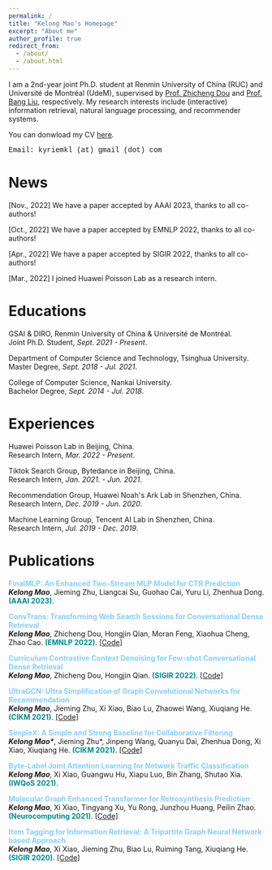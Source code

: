 ```yaml
---
permalink: /
title: "Kelong Mao's Homepage"
excerpt: "About me"
author_profile: true
redirect_from: 
  - /about/
  - /about.html
---
```

I am a 2nd-year joint Ph.D. student at Renmin University of China (RUC) and Université de Montréal (UdeM), supervised by [Prof. Zhicheng Dou](http://playbigdata.ruc.edu.cn/dou/) and [Prof. Bang Liu](https://www-labs.iro.umontreal.ca/~liubang/), respectively.
My research interests include (interactive) information retrieval, natural language processing, and recommender systems.

You can donwload my CV [here](https://drive.google.com/file/d/1CQ5GT2kPL0YuSw4lIPNWw_IbX-laVPir/view?usp=share_link).

<font face="Courier New">Email: kyriemkl (at) gmail (dot) com</font>
<br>

News
======

[Nov., 2022] We have a paper accepted by AAAI 2023, thanks to all co-authors!

[Oct., 2022] We have a paper accepted by EMNLP 2022, thanks to all co-authors!

[Apr., 2022] We have a paper accepted by SIGIR 2022, thanks to all co-authors!

[Mar., 2022] I joined Huawei Poisson Lab as a research intern.



Educations
======
GSAI & DIRO, Renmin University of China & Université de Montréal. <br>
Joint Ph.D. Student, *Sept. 2021 - Present*.

Department of Computer Science and Technology, Tsinghua University.<br>
Master Degree, *Sept. 2018 - Jul. 2021*.

College of Computer Science, Nankai University.<br>
Bachelor Degree, *Sept. 2014 - Jul. 2018*.



Experiences
======
Huawei Poisson Lab in Beijing, China.<br>
Research Intern, *Mar. 2022 - Present*.

Tiktok Search Group, Bytedance in Beijing, China. <br>
Research Intern, *Jan. 2021. - Jun. 2021*. 

Recommendation Group, Huawei Noah's Ark Lab in Shenzhen, China. <br>
Research Intern, *Dec. 2019 - Jun. 2020*.

Machine Learning Group, Tencent AI Lab in Shenzhen, China. <br>
Research Intern, *Jul. 2019 - Dec. 2019*.




Publications
======


<font color="#87CEFA">**FinalMLP: An Enhanced Two-Stream MLP Model for CTR Prediction**<br></font>
***Kelong Mao***, Jieming Zhu, Liangcai Su, Guohao Cai, Yuru Li, Zhenhua Dong. <font color="#008B8B">	**(AAAI 2023)**</font>.
<!-- [[Code]](https://github.com/kyriemao/ConvTrans) -->

<font color="#87CEFA">**ConvTrans: Transforming Web Search Sessions for Conversational Dense Retrieval**<br></font>
***Kelong Mao***, Zhicheng Dou, Hongjin Qian, Moran Feng, Xiaohua Cheng, Zhao Cao. <font color="#008B8B">**(EMNLP 2022)**</font>.
[[Code]](https://github.com/kyriemao/ConvTrans)

<font color="#87CEFA">**Curriculum Contrastive Context Denoising for Few-shot Conversational Dense Retrieval**<br></font>
***Kelong Mao***, Zhicheng Dou, Hongjin Qian. <font color="#008B8B">**(SIGIR 2022)**</font>.
[[Code]](https://github.com/kyriemao/COTED)

<font color="#87CEFA">**UltraGCN: Ultra Simplification of Graph Convolutional Networks for Recommendation**<br></font>
***Kelong Mao***, Jieming Zhu, Xi Xiao, Biao Lu, Zhaowei Wang, Xiuqiang He. <font color="#008B8B">**(CIKM 2021)**</font>.
[[Code]](https://github.com/xue-pai/UltraGCN)

<font color="#87CEFA">**SimpleX: A Simple and Strong Baseline for Collaborative Filtering**<br></font>
***Kelong Mao\****, Jieming Zhu*, Jinpeng Wang, Quanyu Dai, Zhenhua Dong, Xi Xiao, Xiuqiang He. <font color="#008B8B">**(CIKM 2021)**</font>.
[[Code]](https://github.com/openbenchmark/BARS/tree/master/candidate_matching)


<font color="#87CEFA">**Byte-Label Joint Attention Learning for Network Traffic Classification**<br></font>
***Kelong Mao***, Xi Xiao, Guangwu Hu, Xiapu Luo, Bin Zhang, Shutao Xia. <font color="#008B8B">**(IWQoS 2021)**</font>.


<font color="#87CEFA">**Molecular Graph Enhanced Transformer for Retrosynthesis Prediction**<br></font>
***Kelong Mao***, Xi Xiao, Tingyang Xu, Yu Rong, Junzhou Huang, Peilin Zhao. <font color="#008B8B">**(Neurocomputing 2021)**</font>.
[[Code]](https://github.com/kyriemao/MGET)


<font color="#87CEFA">**Item Tagging for Information Retrieval: A Tripartite Graph Neural Network based Approach**<br></font>
***Kelong Mao***, Xi Xiao, Jieming Zhu, Biao Lu, Ruiming Tang, Xiuqiang He. <font color="#008B8B">**(SIGIR 2020)**</font>.
[[Code]](https://github.com/kyriemao/TagGNN-SIGIR)

